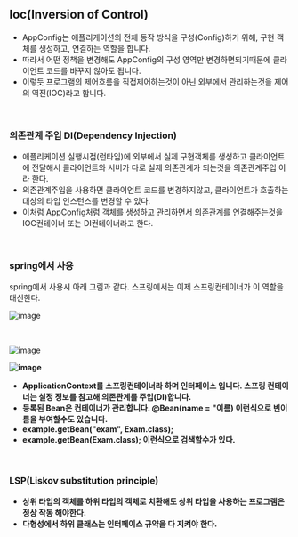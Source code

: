 ## Ioc(Inversion of Control)
- AppConfig는 애플리케이션의 전체 동작 방식을 구성(Config)하기 위해, 구현 객체를 생성하고, 연결하는 역할을 합니다.
- 따라서 어떤 정책을 변경해도 AppConfig의 구성 영역만 변경하면되기때문에 클라이언트 코드를 바꾸지 않아도 됩니다.
- 이렇듯 프로그램의 제어흐름을 직접제어하는것이 아닌 외부에서 관리하는것을 제어의 역전(IOC)라고 합니다.

  
<br>


### 의존관계 주입 DI(Dependency Injection)
- 애플리케이션 실행시점(런타임)에 외부에서 실제 구현객체를 생성하고 클라이언트에 전달해서 클라이언트와 서버가 다로 실제 의존관계가 되는것을 의존관계주입 이라 한다.
- 의존관계주입을 사용하면 클라이언트 코드를 변경하지않고, 클라이언트가 호출하는 대상의 타입 인스턴스를 변경할 수 있다.
- 이처럼 AppConfig처럼 객체를 생성하고 관리하면서 의존관계를 연결해주는것을 IOC컨테이너 또는 DI컨테이너라고 한다. 

<br>

### spring에서 사용
spring에서 사용시 아래 그림과 같다. 스프링에서는 이제 스프링컨테이너가 이 역할을 대신한다.

![image](https://github.com/MarkZiRo/spring-project/assets/37473857/a6215000-0448-444f-a9ad-54af97eee4ff)

<br>

![image](https://github.com/MarkZiRo/spring-project/assets/37473857/c49e5208-c042-460b-b1c6-a68b2b2abdd8)

<b>
  
  ![image](https://github.com/MarkZiRo/spring-project/assets/37473857/b4c8d37d-6c5b-4d94-8cad-31fa5fb75afc)


- ApplicationContext를 스프링컨테이너라 하며 인터페이스 입니다. 스프링 컨테이너는 설정 정보를 참고해 의존관계를 주입(DI)합니다.
- 등록된 Bean은 컨테이너가 관리합니다. @Bean(name = "이름) 이런식으로 빈이름을 부여할수도 있습니다.
- example.getBean("exam", Exam.class);
- example.getBean(Exam.class);        이런식으로 검색할수가 있다.


<br>

### LSP(Liskov substitution principle)
- 상위 타입의 객체를 하위 타입의 객체로 치환해도 상위 타입을 사용하는 프로그램은 정상 작동 해야한다.
- 다형성에서 하위 클래스는 인터페이스 규약을 다 지켜야 한다. 

<br>
